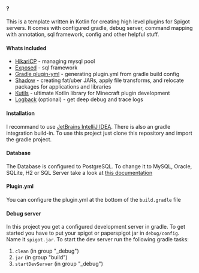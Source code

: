 #### ?
This is a template written in Kotlin for creating high level plugins for Spigot servers.
It comes with configured gradle, debug server, command mapping with annotation, sql framework, config and other helpful stuff.

#### Whats included

- [HikariCP](https://github.com/brettwooldridge/HikariCP) - managing mysql pool
- [Exposed](https://github.com/JetBrains/Exposed) - sql framework
- [Gradle plugin-yml](https://github.com/Minecrell/plugin-yml) - generating plugin.yml from gradle build config
- [Shadow](https://github.com/johnrengelman/shadow) - creating fat/uber JARs, apply file transforms, and relocate packages for applications and libraries
- [Kutils](https://github.com/hazae41/mc-kutils) - ultimate Kotlin library for Minecraft plugin development
- [Logback](https://github.com/qos-ch/logback) (optional) - get deep debug and trace logs

#### Installation

I recommand to use [JetBrains IntelliJ IDEA](https://www.jetbrains.com/de-de/idea/). There is also an gradle integration build-in.
To use this project just clone this repository and import the gradle project.

#### Database

The Database is configured to PostgreSQL. To change it to MySQL, Oracle, SQLite, H2 or SQL Server take a look at [this documentation](https://github.com/JetBrains/Exposed/wiki/DataBase-and-DataSource)

#### Plugin.yml
You can configure the plugin.yml at the bottom of the `build.gradle` file

#### Debug server

In this project you get a configured development server in gradle. To get started you have to put your spigot or paperspigot jar in `debug/config`. Name it `spigot.jar`.
To start the dev server run the following gradle tasks:

1. ```clean``` (in group "_debug")
2. ```jar``` (in group "build")
3. ```startDevServer``` (in group "_debug")
